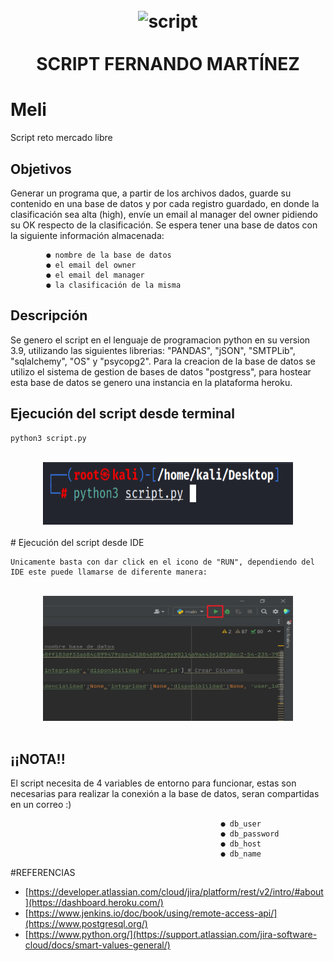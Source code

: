 <h1 align="center">
  <br>
    <img src="https://www.python.org/static/img/python-logo@2x.png" alt="script" width="400" img src="https://brand.heroku.com/static/media/heroku-logotype-horizontal.81c49462.svg alt="heroku" width="400">
  </br>
  <br>
    SCRIPT FERNANDO MARTÍNEZ
  <br>
</h1>

# Meli
Script reto mercado libre

## Objetivos

Generar un programa que, a partir de los archivos dados, guarde su contenido en una base de datos y por
cada registro guardado, en donde la clasificación sea alta (high), envíe un email al manager del owner
pidiendo su OK respecto de la clasificación.
Se espera tener una base de datos con la siguiente información almacenada:

            ● nombre de la base de datos
            ● el email del owner
            ● el email del manager
            ● la clasificación de la misma

## Descripción

Se genero el script en el lenguaje de programacion python en su version 3.9, utilizando las siguientes librerias: "PANDAS", "jSON", "SMTPLib", "sqlalchemy", "OS" y "psycopg2". Para la creacion de la base de datos se utilizo el sistema de gestion de bases de datos "postgress", para hostear esta base de datos se genero una instancia en la plataforma heroku.

## Ejecución del script desde terminal

    python3 script.py
<br align="center">
<div style="text-align:center">
    <img src="Media/imagen1.PNG" width="400" height="100" />
</div>
</br>
# Ejecución del script desde IDE

    Unicamente basta con dar click en el icono de "RUN", dependiendo del IDE este puede llamarse de diferente manera:
 
 <br align="center">
 <div style="text-align:center">
    <img src="Media/imagen2.PNG" width="400" height="200" />
 </div>
 </br>                                                    

## ¡¡NOTA!!
                                                         
   El script necesita de 4 variables de entorno para funcionar, estas son necesarias para realizar la conexión a la base de datos, seran compartidas en un correo :)
                                                         
                                                   ● db_user
                                                   ● db_password
                                                   ● db_host
                                                   ● db_name
                                                                                                            
#REFERENCIAS                                                         
* [https://developer.atlassian.com/cloud/jira/platform/rest/v2/intro/#about](https://dashboard.heroku.com/)
* [https://www.jenkins.io/doc/book/using/remote-access-api/](https://www.postgresql.org/)
* [https://www.python.org/](https://support.atlassian.com/jira-software-cloud/docs/smart-values-general/)
